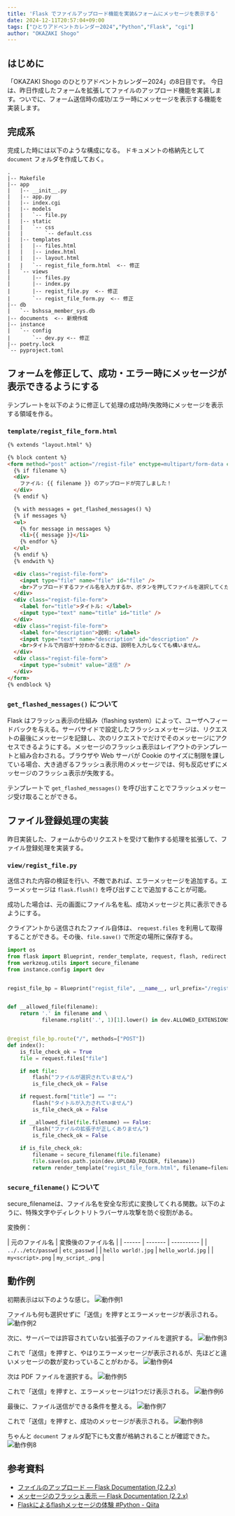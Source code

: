 ```yaml
---
title: 'Flask でファイルアップロード機能を実装&フォームにメッセージを表示する'
date: 2024-12-11T20:57:04+09:00
tags: ["ひとりアドベントカレンダー2024","Python","Flask", "cgi"]
author: "OKAZAKI Shogo"
---
```


## はじめに

「OKAZAKI Shogo のひとりアドベントカレンダー2024」の8日目です。 
今日は、昨日作成したフォームを拡張してファイルのアップロード機能を実装します。ついでに、フォーム送信時の成功/エラー時にメッセージを表示する機能を実装します。

## 完成系

完成した時には以下のような構成になる。
ドキュメントの格納先として `document` フォルダを作成しておく。

```
.
|-- Makefile
|-- app
|   |-- __init__.py
|   |-- app.py
|   |-- index.cgi
|   |-- models
|   |   `-- file.py
|   |-- static
|   |   `-- css
|   |       `-- default.css
|   |-- templates
|   |   |-- files.html
|   |   |-- index.html
|   |   |-- layout.html
|   |   `-- regist_file_form.html  <-- 修正
|   `-- views
|       |-- files.py
|       |-- index.py
|       |-- regist_file.py  <-- 修正
|       `-- regist_file_form.py  <-- 修正
|-- db
|   `-- bshssa_member_sys.db
|-- documents  <-- 新規作成
|-- instance
|   `-- config
|       `-- dev.py <-- 修正
|-- poetry.lock
`-- pyproject.toml
```

## フォームを修正して、成功・エラー時にメッセージが表示できるようにする

テンプレートを以下のように修正して処理の成功時/失敗時にメッセージを表示する領域を作る。

### `template/regist_file_form.html`

```html
{% extends "layout.html" %}

{% block content %}
<form method="post" action="/regist-file" enctype=multipart/form-data class="regist-file-form">
  {% if filename %}
  <div> 
    ファイル: {{ filename }} のアップロードが完了しました！     
  </div>        
  {% endif %}

  {% with messages = get_flashed_messages() %}
  {% if messages %}
  <ul>
    {% for message in messages %}
    <li>{{ message }}</li>
    {% endfor %}
  </ul>
  {% endif %}
  {% endwith %}

  <div class="regist-file-form">
    <input type="file" name="file" id="file" />
    <br>アップロードするファイル名を入力するか、ボタンを押してファイルを選択してください
  </div>
  <div class="regist-file-form">
    <label for="title">タイトル: </label>
    <input type="text" name="title" id="title" />
  </div>
  <div class="regist-file-form">
    <label for="description">説明: </label>
    <input type="text" name="description" id="description" />
    <br>タイトルで内容が十分わかるときは、説明を入力しなくても構いません。
  </div>
  <div class="regist-file-form">
    <input type="submit" value="送信" />
  </div>
</form>
{% endblock %}
```

### `get_flashed_messages()` について

Flask はフラッシュ表示の仕組み（flashing system）によって、ユーザへフィードバックを与える。サーバサイドで設定したフラッシュメッセージは、リクエストの最後にメッセージを記録し、次のリクエストでだけでそのメッセージにアクセスできるようにする。メッセージのフラッシュ表示はレイアウトのテンプレートと組み合わされる。ブラウザや Web サーバが Cookie のサイズに制限を課している場合、大き過ぎるフラッシュ表示用のメッセージでは、何も反応せずにメッセージのフラッシュ表示が失敗する。

テンプレートで `get_flashed_messages()` を呼び出すことでフラッシュメッセージ受け取ることができる。

## ファイル登録処理の実装

昨日実装した、フォームからのリクエストを受けて動作する処理を拡張して、ファイル登録処理を実装する。

### `view/regist_file.py`

送信された内容の検証を行い、不敵であれば、エラーメッセージを追加する。エラーメッセージは `flask.flush()` を呼び出すことで追加することが可能。

成功した場合は、元の画面にファイル名を私、成功メッセージと共に表示できるようにする。

クライアントから送信されたファイル自体は、 `request.files` を利用して取得することができる。その後、`file.save()` で所定の場所に保存する。

```python
import os
from flask import Blueprint, render_template, request, flash, redirect
from werkzeug.utils import secure_filename
from instance.config import dev


regist_file_bp = Blueprint("regist_file", __name__, url_prefix="/regist-file")


def __allowed_file(filename):
    return '.' in filename and \
           filename.rsplit('.', 1)[1].lower() in dev.ALLOWED_EXTENSIONS


@regist_file_bp.route("/", methods=["POST"])
def index():
    is_file_check_ok = True
    file = request.files["file"]

    if not file:
        flash("ファイルが選択されていません")
        is_file_check_ok = False

    if request.form["title"] == "":
        flash("タイトルが入力されていません")
        is_file_check_ok = False

    if __allowed_file(file.filename) == False:
        flash("ファイルの拡張子が正しくありません")
        is_file_check_ok = False
    
    if is_file_check_ok:
        filename = secure_filename(file.filename)
        file.save(os.path.join(dev.UPLOAD_FOLDER, filename))
        return render_template("regist_file_form.html", filename=filename)
```

### `secure_filename()` について

secure_filenameは、ファイル名を安全な形式に変換してくれる関数。以下のように、特殊文字やディレクトリトラバーサル攻撃を防ぐ役割がある。

変換例：

| 元のファイル名     | 変換後のファイル名    |
| ------ | ------- | ---------- |
| `../../etc/passwd`     | `etc_passwd`    |
| `hello world!.jpg`      | `hello_world.jpg`    | 
| `my<script>.png`      | `my_script_.png` |

## 動作例

初期表示は以下のような感じ。
![動作例1](./001.png)

ファイルも何も選択せずに「送信」を押すとエラーメッセージが表示される。
![動作例2](./002.png)

次に、サーバーでは許容されていない拡張子のファイルを選択する。
![動作例3](./003.png)

これで「送信」を押すと、やはりエラーメッセージが表示されるが、先ほどと違いメッセージの数が変わっていることがわかる。
![動作例4](./004.png)

次は PDF ファイルを選択する。
![動作例5](./005.png)

これで「送信」を押すと、エラーメッセージは1つだけ表示される。
![動作例6](./006.png)

最後に、ファイル送信ができる条件を整える。
![動作例7](./007.png)

これで「送信」を押すと、成功のメッセージが表示される。
![動作例8](./009.png)

ちゃんと `document` フォルダ配下にも文書が格納されることが確認できた。
![動作例8](./008.png)


## 参考資料

- [ファイルのアップロード — Flask Documentation (2.2.x)](https://msiz07-flask-docs-ja.readthedocs.io/ja/latest/patterns/fileuploads.html)
- [メッセージのフラッシュ表示 — Flask Documentation (2.2.x)](https://msiz07-flask-docs-ja.readthedocs.io/ja/latest/patterns/flashing.html)
- [Flaskによるflashメッセージの体験 #Python - Qiita](https://qiita.com/yu__programming/items/dd0cdc38982b752d45b9)
